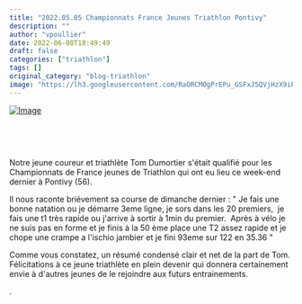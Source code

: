 ```yaml
---
title: "2022.05.05 Championnats France Jeunes Triathlon Pontivy"
description: ""
author: "vpoullier"
date: 2022-06-08T18:49:49
draft: false
categories: ["triathlon"]
tags: []
original_category: "blog-triathlon"
image: "https://lh3.googleusercontent.com/RaORCMOgPrEPu_GSFxJ5QVjHzX9iPtaHKpoPu2NjwANyy83Hrg7wr92EyzgIEih-RtX-3f5UNOi2j2vQs_3NkNMlHuP7zRNVC8eUERaLq2fTx_mzZ9JpKSu9-QFE2RqxyEY_RI_ZZ8A_sYsZ1fRs6pF6ckByESWtotzAZq_B6LDbB6oAq_04NIrYj39jt9L-VvrteJD29VB_dWBXmz-bI2jbvG7huO8pjrlmSUqItoMg82FOKdqun7g8wfzaEEyKnTxBBsNgKxrfnjjtu6crdqDvorFpUtrvQQjWt6ZH8Bo3ZCFZCiWmz1CrgmYW9tCmpblBwWH806HdWJnGZBsCvqX2cfvCesMEkZj4Tr5P7Dxi4fGn9zKoUUhrpQzEyGW2lCVZiZ-0WQRZAaunby5f8Drgz-koLvTj4ZnWLkZVVLKBixylxcnZBOwfC5RxMktKKf9LXwXw7rcU9HRTlNzsYR_R8wMerJZhvLk_GZl7N-PaE-QumERwnVX1J7NhZev-uDvmeb2OY2j1FQtl4AfNqIGjzZyLkOKAUxarBcZu0GdfX0bXpZHIunl-fVgUe_2cCXG9fcSadAZ918uaN0xzvE6_Dqc7C4yGFVh9PxUKeuuM6NvxC8NSVoaQxNMQPOSvc9lzf3M30hqqzyU0jmtxdf-TUbBvuGrPe7AxqdvMGCk8h5uxaSSiktrcWbievOUq_EHG_e-vtk-dC6Fye0gqLBLWQNAhdETHOhwhJkv7qZUcSueOnfEV8kgjZX0O4cLt_BpjmcJhiqo6X1JPhpGTphfuqWNIEa1KGufKUtE6lbf6jbSWlY73-NW_KiqtjN6NpQ-xv9q9_Q=w703-h937-no?authuser=0"
---
```


[![Image](https://lh3.googleusercontent.com/2_Fl8JmBblne6hVmhm67tMwaQujU_YLYIW8OWX2N4PnYJBCq0GfiVc82KFOMkpmlHR3WEHJEdl4-qOmssaSh5phKEMNORvagpccnFdxJVv8t7PpDWNQWEw-1PIfGjCrIPr22tmHY3q0F_I0O8_QVbsogpQbJVxvbFbBybPXw3aC5nM2SR8Z66r7lBvQ4zDHBBOhaf63rLJifqDp4o2xLEE_hmvey0j-f1rBcuC0Top_4Kcdp4AGsM2q5owCQto9w6-L5-sO4IR955toNd7x_ywwDY9dVxtUVnqNbVbc9VxXZgU6XQqZyLpSk8dZCq1tUlrYKo7fTXKhIaVQZw-C7zsU3_Vv7-MT0zERvxf8nQ0kYjdm7m_R_nQduftd9GOcXslYcJ1OAzxah-Z5fuPYSYzS-vLypB1MkklduKknLSW-sH7UQLTpChSHKQV1WZrlS0oUfoPqpUIC7qBiwg4d9voYETKf9mFRVodJM5hmitSTVE9xd2k7lq0v_3Z2_HxBzDfOJ6Bc9iWnZi-PXt7fePRXHt0yCE6gLwNs1HyMYumH8gqZN4Tdc6rCcc7bd_SZoDk1-cRyttbHTODNPnF8AiOw_9hsJ4cwVc-7r-P8pF0oX0g8w709BlB5EEA_4BaykwtAnbO0k_hju40oJlyvZwBwYZzLPCIRQFMnGPfn9HJ6UfPZqoaTiDvEIoo05aUvanLgpVtoT3unon2YTBbEYWSaXeVmK3G-Vsg-4CNAmaeK7jAhvrTCBvuheGjblF44AgNFak54ef58p4N7hh8KQAkk_4yI4GKMx_WfmICItBLzniAboYsNnMnHqCnD1KN05C2_IwJxOIg=w703-h937-no?authuser=0)](https://lh3.googleusercontent.com/2_Fl8JmBblne6hVmhm67tMwaQujU_YLYIW8OWX2N4PnYJBCq0GfiVc82KFOMkpmlHR3WEHJEdl4-qOmssaSh5phKEMNORvagpccnFdxJVv8t7PpDWNQWEw-1PIfGjCrIPr22tmHY3q0F_I0O8_QVbsogpQbJVxvbFbBybPXw3aC5nM2SR8Z66r7lBvQ4zDHBBOhaf63rLJifqDp4o2xLEE_hmvey0j-f1rBcuC0Top_4Kcdp4AGsM2q5owCQto9w6-L5-sO4IR955toNd7x_ywwDY9dVxtUVnqNbVbc9VxXZgU6XQqZyLpSk8dZCq1tUlrYKo7fTXKhIaVQZw-C7zsU3_Vv7-MT0zERvxf8nQ0kYjdm7m_R_nQduftd9GOcXslYcJ1OAzxah-Z5fuPYSYzS-vLypB1MkklduKknLSW-sH7UQLTpChSHKQV1WZrlS0oUfoPqpUIC7qBiwg4d9voYETKf9mFRVodJM5hmitSTVE9xd2k7lq0v_3Z2_HxBzDfOJ6Bc9iWnZi-PXt7fePRXHt0yCE6gLwNs1HyMYumH8gqZN4Tdc6rCcc7bd_SZoDk1-cRyttbHTODNPnF8AiOw_9hsJ4cwVc-7r-P8pF0oX0g8w709BlB5EEA_4BaykwtAnbO0k_hju40oJlyvZwBwYZzLPCIRQFMnGPfn9HJ6UfPZqoaTiDvEIoo05aUvanLgpVtoT3unon2YTBbEYWSaXeVmK3G-Vsg-4CNAmaeK7jAhvrTCBvuheGjblF44AgNFak54ef58p4N7hh8KQAkk_4yI4GKMx_WfmICItBLzniAboYsNnMnHqCnD1KN05C2_IwJxOIg=w703-h937-no?authuser=0)

&nbsp;

&nbsp;

Notre jeune coureur et triathlète Tom Dumortier s'était qualifié pour les Championnats de France jeunes de Triathlon qui ont eu lieu ce week-end dernier à Pontivy (56).&nbsp;

Il nous raconte briévement sa course de dimanche dernier : " Je fais une bonne natation ou je démarre 3eme ligne, je sors dans les 20 premiers,&nbsp; je fais une t1 très rapide ou j'arrive à sortir à 1min du premier.&nbsp; Après à vélo je ne suis pas en forme et je finis à la 50 ème place une T2 assez rapide et je chope une crampe a l'ischio jambier et je fini 93eme sur 122 en 35.36 "&nbsp; 

Comme vous constatez, un résumé condensé clair et net de la part de Tom. Félicitations à ce jeune triathlète en plein devenir qui donnera certainement envie à d'autres jeunes de le rejoindre aux futurs entrainements.

.